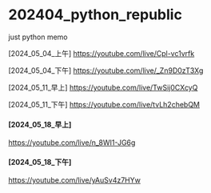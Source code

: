# 202404_python_republic
just python memo

[2024_05_04_上午]
https://youtube.com/live/Cpl-vc1vrfk

[2024_05_04_下午]
https://youtube.com/live/_Zn9D0zT3Xg

[2024_05_11_早上]
https://youtube.com/live/TwSij0CXcyQ

[2024_05_11_下午]
https://youtube.com/live/tvLh2chebQM


#### [2024_05_18_早上]
https://youtube.com/live/n_8WI1-JG6g

#### [2024_05_18_下午]
https://youtube.com/live/yAuSv4z7HYw

